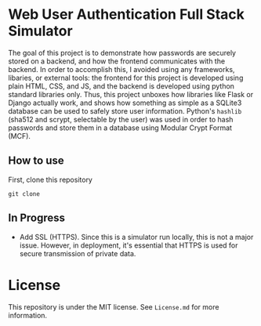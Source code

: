 # Web User Authentication Full Stack Simulator
The goal of this project is to demonstrate how passwords are securely stored on a backend, and how the frontend communicates with the backend. In order to accomplish this, I avoided using any frameworks, libaries, or external tools: the frontend for this project is developed using plain HTML, CSS, and JS, and the backend is developed using python standard libraries only. Thus, this project unboxes how libraries like Flask or Django actually work, and shows how something as simple as a SQLite3 database can be used to safely store user information. Python's `hashlib` (sha512 and scrypt, selectable by the user) was used in order to hash passwords and store them in a database using Modular Crypt Format (MCF).

## How to use
First, clone this repository

```git clone```


## In Progress
- Add SSL (HTTPS). Since this is a simulator run locally, this is not a major issue. However, in deployment, it's essential that HTTPS is used for secure transmission of private data.

# License
This repository is under the MIT license. See `License.md` for more information.
